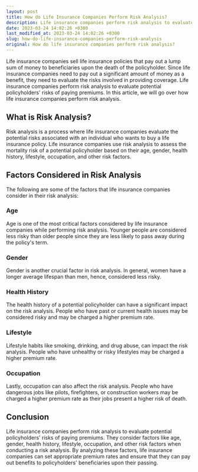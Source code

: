 ```yaml
---
layout: post
title: How do Life Insurance Companies Perform Risk Analysis?
description: Life insurance companies perform risk analysis to evaluate potential policyholders' risks of paying premiums. Learn more about how they perform risk analysis in this article.
date: 2023-03-24 14:02:26 +0300
last_modified_at: 2023-03-24 14:02:26 +0300
slug: how-do-life-insurance-companies-perform-risk-analysis
original: How do life insurance companies perform risk analysis?
---
```

Life insurance companies sell life insurance policies that pay out a lump sum of money to beneficiaries upon the death of the policyholder. Since life insurance companies need to pay out a significant amount of money as a benefit, they need to evaluate the risks involved in providing coverage. Life insurance companies perform risk analysis to evaluate potential policyholders' risks of paying premiums. In this article, we will go over how life insurance companies perform risk analysis.

## What is Risk Analysis?

Risk analysis is a process where life insurance companies evaluate the potential risks associated with an individual who wants to buy a life insurance policy. Life insurance companies use risk analysis to assess the mortality risk of a potential policyholder based on their age, gender, health history, lifestyle, occupation, and other risk factors.

## Factors Considered in Risk Analysis

The following are some of the factors that life insurance companies consider in their risk analysis:

### Age

Age is one of the most critical factors considered by life insurance companies while performing risk analysis. Younger people are considered less risky than older people since they are less likely to pass away during the policy's term.

### Gender

Gender is another crucial factor in risk analysis. In general, women have a longer average lifespan than men, hence, considered less risky.

### Health History

The health history of a potential policyholder can have a significant impact on the risk analysis. People who have past or current health issues may be considered risky and may be charged a higher premium rate.

### Lifestyle

Lifestyle habits like smoking, drinking, and drug abuse, can impact the risk analysis. People who have unhealthy or risky lifestyles may be charged a higher premium rate.

### Occupation

Lastly, occupation can also affect the risk analysis. People who have dangerous jobs like pilots, firefighters, or construction workers may be charged a higher premium rate as their jobs present a higher risk of death.

## Conclusion

Life insurance companies perform risk analysis to evaluate potential policyholders' risks of paying premiums. They consider factors like age, gender, health history, lifestyle, occupation, and other risk factors when conducting a risk analysis. By analyzing these factors, life insurance companies can set appropriate premium rates and ensure that they can pay out benefits to policyholders' beneficiaries upon their passing.